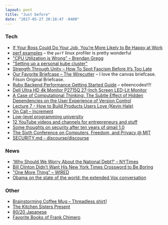 ```yaml
---
layout: post
title: "Just before"
date: "2017-05-27 20:18:47 -0400"
---
```


### Tech

- [If Your Boss Could Do Your Job, You’re More Likely to Be Happy at Work](https://hbr.org/2016/12/if-your-boss-could-do-your-job-youre-more-likely-to-be-happy-at-work)
- [perf examples](http://www.brendangregg.com/perf.html) – the `perf` linux profiler is pretty wonderful
- ["CPU Utilization is Wrong" – Brendan Gregg](http://www.brendangregg.com/blog/2017-05-09/cpu-utilization-is-wrong.html)
- ["Setting up a personal kube cluster"](http://blog.sophaskins.net/blog/setting-up-a-personal-kube-cluster/)
- [Strength Through Unity – How To Spot Fascism Before It’s Too Late](https://thenib.com/strength-through-unity?t=recent)
- [Our Favorite Briefcase – The Wirecutter](http://thewirecutter.com/reviews/our-favorite-briefcases/) – I love the canvas briefcase. Filson Original Briefcase.
- [Ruby Backend Performance Getting Started Guide](http://schneems.com/2017/05/17/ruby-backend-performance-getting-started-guide/) – eileencodes!!!!
- [Dell Ultra HD 4k Monitor P2715Q 27-Inch Screen LED-Lit Monitor](https://www.amazon.com/dp/B00PC9HFO8/ref=twister_B014R6J7VU)
- [A Case of Computational Thinking: The Subtle Effect of Hidden Dependencies on the User Experience of Version Control](http://www.ppig.org/sites/default/files/2014-PPIG-25th-Church.pdf)
- [Lecture 7 - How to Build Products Users Love (Kevin Hale)](https://youtu.be/sz_LgBAGYyo?t=719)
- [On Call – Increment](https://increment.com/on-call/)
- [Low-level programming university](https://github.com/gurugio/lowlevelprogramming-university)
- [12 YouTube videos and channels for entrepreneurs and stuff](https://blog.yalabot.com/i-got-sick-of-commoditized-content-for-entrepreneurs-heres-what-i-started-watching-instead-cdf9a5b28652)
- [Some thoughts on security after ten years of qmail 1.0](https://cr.yp.to/qmail/qmailsec-20071101.pdf)
- [The Sixth Conference on Computers, Freedom, and Privacy @ MIT](https://groups.csail.mit.edu/mac/projects/mac/cfp96/)
- [SECURITY.md - discourse/discourse](https://github.com/discourse/discourse/blob/master/docs/SECURITY.md)

### News

- [‘Why Should We Worry About the National Debt?’ – NYTimes](https://www.nytimes.com/2017/05/09/insider/why-should-we-worry-about-the-national-debt.html)
- [Bill Clinton Didn’t Want His New York Times Crossword to Be Boring](https://www.nytimes.com/2017/05/11/insider/bill-clinton-new-york-times-crossword.html)
- ["One More Thing" – WIRED](https://www.wired.com/2017/05/apple-park-new-silicon-valley-campus)
- [Obama on the state of the world: the extended Vox conversation](https://youtu.be/td7Dcsco-WY?t=1552)

### Other

- [Brainstorming Coffee Mug – Threadless shirt](https://ilovedoodle.threadless.com/designs/brainstorming-coffee-mug)]
- [The Kitchen Sisters Present](https://www.radiotopia.fm/podcasts/kitchen-sisters-present)
- [80/20 Japanese](https://8020japanese.com/)
- [Favorite Books of Frank Chimero](https://frankchimero.com/favs/books/)
